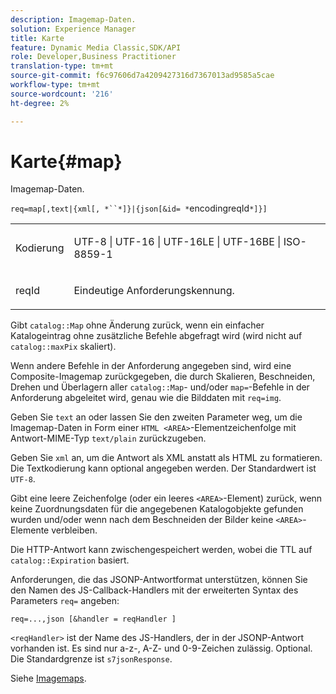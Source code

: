 ```yaml
---
description: Imagemap-Daten.
solution: Experience Manager
title: Karte
feature: Dynamic Media Classic,SDK/API
role: Developer,Business Practitioner
translation-type: tm+mt
source-git-commit: f6c97606d7a4209427316d7367013ad9585a5cae
workflow-type: tm+mt
source-wordcount: '216'
ht-degree: 2%

---
```



# Karte{#map}

Imagemap-Daten.

`req=map[,text|{xml[, *``*]}|{json[&id= *`encodingreqId`*]}]`

<table id="simpletable_10F2152FDF33411491FBBAFD173CA5ED"> 
 <tr class="strow"> 
  <td class="stentry"> <p><span class="codeph"><span class="varname"> Kodierung</span></span> </p> </td> 
  <td class="stentry"> <p><span class="codeph"> UTF-8 | UTF-16 | UTF-16LE | UTF-16BE | ISO-8859-1</span> </p></td> 
 </tr> 
 <tr class="strow"> 
  <td class="stentry"> <p><span class="codeph"><span class="varname"> reqId</span></span> </p></td> 
  <td class="stentry"> <p>Eindeutige Anforderungskennung. </p></td> 
 </tr> 
</table>

Gibt `catalog::Map` ohne Änderung zurück, wenn ein einfacher Katalogeintrag ohne zusätzliche Befehle abgefragt wird (wird nicht auf `catalog::maxPix` skaliert).

Wenn andere Befehle in der Anforderung angegeben sind, wird eine Composite-Imagemap zurückgegeben, die durch Skalieren, Beschneiden, Drehen und Überlagern aller `catalog::Map`- und/oder `map=`-Befehle in der Anforderung abgeleitet wird, genau wie die Bilddaten mit `req=img`.

Geben Sie `text` an oder lassen Sie den zweiten Parameter weg, um die Imagemap-Daten in Form einer `HTML <AREA>`-Elementzeichenfolge mit Antwort-MIME-Typ `text/plain` zurückzugeben.

Geben Sie `xml` an, um die Antwort als XML anstatt als HTML zu formatieren. Die Textkodierung kann optional angegeben werden. Der Standardwert ist `UTF-8`.

Gibt eine leere Zeichenfolge (oder ein leeres `<AREA>`-Element) zurück, wenn keine Zuordnungsdaten für die angegebenen Katalogobjekte gefunden wurden und/oder wenn nach dem Beschneiden der Bilder keine `<AREA>`-Elemente verbleiben.

Die HTTP-Antwort kann zwischengespeichert werden, wobei die TTL auf `catalog::Expiration` basiert.

Anforderungen, die das JSONP-Antwortformat unterstützen, können Sie den Namen des JS-Callback-Handlers mit der erweiterten Syntax des Parameters `req=` angeben:

`req=...,json [&handler = reqHandler ]`

`<reqHandler>` ist der Name des JS-Handlers, der in der JSONP-Antwort vorhanden ist. Es sind nur a-z-, A-Z- und 0-9-Zeichen zulässig. Optional. Die Standardgrenze ist `s7jsonResponse`.

Siehe [Imagemaps](../../../../../../is-api/http-ref/image-serving-api-ref/c-http-protocol-reference/c-syntax-and-features/r-image-maps.md#reference-ff7d1bac2a064104b0c508a81316fdab).
